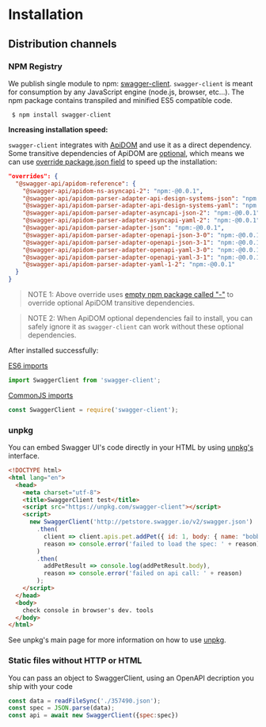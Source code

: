 # Installation

## Distribution channels

### NPM Registry

We publish single module to npm: [swagger-client](https://www.npmjs.com/package/swagger-client).
`swagger-client` is meant for consumption by any JavaScript engine (node.js, browser, etc...).
The npm package contains transpiled and minified ES5 compatible code.

```shell script
 $ npm install swagger-client
``` 

**Increasing installation speed:**

`swagger-client` integrates with [ApiDOM](https://github.com/swagger-api/apidom) and use it
as a direct dependency. Some transitive dependencies of ApiDOM are [optional](https://docs.npmjs.com/cli/v8/configuring-npm/package-json#optionaldependencies),
which means we can use [override package.json field](https://docs.npmjs.com/cli/v8/configuring-npm/package-json#overrides)
to speed up the installation:

```json
"overrides": {
  "@swagger-api/apidom-reference": {
    "@swagger-api/apidom-ns-asyncapi-2": "npm:-@0.0.1",
    "@swagger-api/apidom-parser-adapter-api-design-systems-json": "npm:-@0.0.1",
    "@swagger-api/apidom-parser-adapter-api-design-systems-yaml": "npm:-@0.0.1",
    "@swagger-api/apidom-parser-adapter-asyncapi-json-2": "npm:-@0.0.1",
    "@swagger-api/apidom-parser-adapter-asyncapi-yaml-2": "npm:-@0.0.1",
    "@swagger-api/apidom-parser-adapter-json": "npm:-@0.0.1",
    "@swagger-api/apidom-parser-adapter-openapi-json-3-0": "npm:-@0.0.1",
    "@swagger-api/apidom-parser-adapter-openapi-json-3-1": "npm:-@0.0.1",
    "@swagger-api/apidom-parser-adapter-openapi-yaml-3-0": "npm:-@0.0.1",
    "@swagger-api/apidom-parser-adapter-openapi-yaml-3-1": "npm:-@0.0.1",
    "@swagger-api/apidom-parser-adapter-yaml-1-2": "npm:-@0.0.1"
  }
}
```

> NOTE 1: Above override uses [empty npm package called "-"](https://www.npmjs.com/package/-) to override optional ApiDOM transitive dependencies.

> NOTE 2: When ApiDOM optional dependencies fail to install, you can safely ignore it as `swagger-client` can work without these optional dependencies.

After installed successfully:

[ES6 imports](https://developer.mozilla.org/en-US/docs/Web/JavaScript/Reference/Statements/import)
```js
import SwaggerClient from 'swagger-client';
```

[CommonJS imports](https://en.wikipedia.org/wiki/CommonJS)
```js
const SwaggerClient = require('swagger-client');
```

### unpkg

You can embed Swagger UI's code directly in your HTML by using [unpkg's](https://unpkg.com/) interface.

```html
<!DOCTYPE html>
<html lang="en">
  <head>
    <meta charset="utf-8">
    <title>SwaggerClient test</title>
    <script src="https://unpkg.com/swagger-client"></script>
    <script>
      new SwaggerClient('http://petstore.swagger.io/v2/swagger.json')
        .then(
          client => client.apis.pet.addPet({ id: 1, body: { name: "bobby" } }),
          reason => console.error('failed to load the spec: ' + reason)
        )
        .then(
          addPetResult => console.log(addPetResult.body),
          reason => console.error('failed on api call: ' + reason)
        );
    </script>
  </head>
  <body>
    check console in browser's dev. tools
  </body>
</html>
```

See unpkg's main page for more information on how to use [unpkg](https://unpkg.com/).

### Static files without HTTP or HTML

You can pass an object to SwaggerClient, using an OpenAPI decription you ship with your code
```js
const data = readFileSync('./357490.json');
const spec = JSON.parse(data);
const api = await new SwaggerClient({spec:spec})
```
